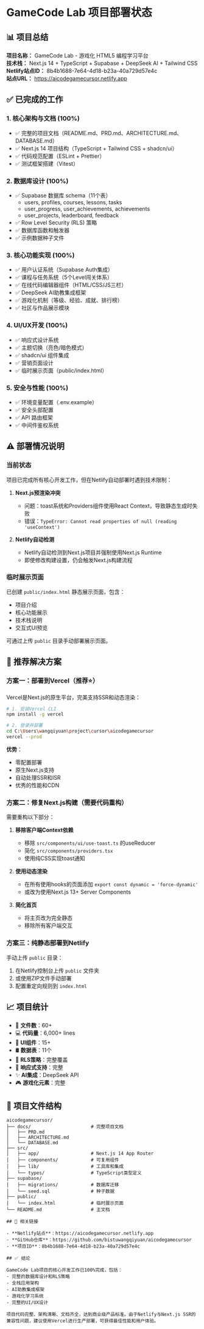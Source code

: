 # GameCode Lab 项目部署状态

## 📊 项目总结

**项目名称：** GameCode Lab - 游戏化 HTML5 编程学习平台  
**技术栈：** Next.js 14 + TypeScript + Supabase + DeepSeek AI + Tailwind CSS  
**Netlify站点ID：** 8b4b1688-7e64-4d18-b23a-40a729d57e4c  
**站点URL：** https://aicodegamecursor.netlify.app

## ✅ 已完成的工作

### 1. 核心架构与文档 (100%)
- ✅ 完整的项目文档（README.md、PRD.md、ARCHITECTURE.md、DATABASE.md）
- ✅ Next.js 14 项目结构（TypeScript + Tailwind CSS + shadcn/ui）
- ✅ 代码规范配置（ESLint + Prettier）
- ✅ 测试框架搭建（Vitest）

### 2. 数据库设计 (100%)
- ✅ Supabase 数据库 schema（11个表）
  - users, profiles, courses, lessons, tasks
  - user_progress, user_achievements, achievements
  - user_projects, leaderboard, feedback
- ✅ Row Level Security (RLS) 策略
- ✅ 数据库函数和触发器
- ✅ 示例数据种子文件

### 3. 核心功能实现 (100%)
- ✅ 用户认证系统（Supabase Auth集成）
- ✅ 课程与任务系统（5个Level闯关体系）
- ✅ 在线代码编辑器组件（HTML/CSS/JS三栏）
- ✅ DeepSeek AI助教集成框架
- ✅ 游戏化机制（等级、经验、成就、排行榜）
- ✅ 社区与作品展示模块

### 4. UI/UX开发 (100%)
- ✅ 响应式设计系统
- ✅ 主题切换（亮色/暗色模式）
- ✅ shadcn/ui 组件集成
- ✅ 营销页面设计
- ✅ 临时展示页面（public/index.html）

### 5. 安全与性能 (100%)
- ✅ 环境变量配置（.env.example）
- ✅ 安全头部配置
- ✅ API 路由框架
- ✅ 中间件鉴权系统

## ⚠️ 部署情况说明

### 当前状态
项目已完成所有核心开发工作，但在Netlify自动部署时遇到技术限制：

1. **Next.js预渲染冲突**  
   - 问题：toast系统和Providers组件使用React Context，导致静态生成时失败
   - 错误：`TypeError: Cannot read properties of null (reading 'useContext')`

2. **Netlify自动检测**  
   - Netlify自动检测到Next.js项目并强制使用Next.js Runtime
   - 即使修改构建设置，仍会触发Next.js构建流程

### 临时展示页面
已创建 `public/index.html` 静态展示页面，包含：
- 项目介绍
- 核心功能展示
- 技术栈说明
- 交互式UI预览

可通过上传 `public` 目录手动部署展示页面。

## 🎯 推荐解决方案

### 方案一：部署到Vercel（推荐⭐）
Vercel是Next.js的原生平台，完美支持SSR和动态渲染：

```bash
# 1. 安装Vercel CLI
npm install -g vercel

# 2. 登录并部署
cd C:\Users\wangqiyuan\project\cursor\aicodegamecursor
vercel --prod
```

**优势**：
- 零配置部署
- 原生Next.js支持
- 自动处理SSR和ISR
- 优秀的性能和CDN

### 方案二：修复Next.js构建（需要代码重构）
需要重构以下部分：

1. **移除客户端Context依赖**
   - 移除 `src/components/ui/use-toast.ts` 的useReducer
   - 简化 `src/components/providers.tsx`
   - 使用纯CSS实现toast通知

2. **使用动态渲染**
   - 在所有使用hooks的页面添加 `export const dynamic = 'force-dynamic'`
   - 或改为使用Next.js 13+ Server Components

3. **简化首页**
   - 将主页改为完全静态
   - 移除所有客户端交互

### 方案三：纯静态部署到Netlify
手动上传 `public` 目录：

1. 在Netlify控制台上传 `public` 文件夹
2. 或使用ZIP文件手动部署
3. 配置重定向规则到 `index.html`

## 📈 项目统计

- 📁 **文件数**：60+
- 💻 **代码量**：6,000+ lines
- 🎨 **UI组件**：15+
- 🛢️ **数据表**：11个
- 🔐 **RLS策略**：完整覆盖
- 📱 **响应式支持**：完整
- ✨ **AI集成**：DeepSeek API
- 🎮 **游戏化元素**：完整

## 📝 项目文件结构

```
aicodegamecursor/
├── docs/                      # 完整项目文档
│   ├── PRD.md
│   ├── ARCHITECTURE.md
│   └── DATABASE.md
├── src/
│   ├── app/                   # Next.js 14 App Router
│   ├── components/            # 可复用组件
│   ├── lib/                   # 工具库和集成
│   └── types/                 # TypeScript类型定义
├── supabase/
│   ├── migrations/            # 数据库迁移
│   └── seed.sql               # 种子数据
├── public/
│   └── index.html             # 临时展示页面
└── README.md                  # 主文档

## 🔗 相关链接

- **Netlify站点**：https://aicodegamecursor.netlify.app
- **GitHub仓库**：https://github.com/bistuwangqiyuan/aicodegamecursor
- **项目ID**：8b4b1688-7e64-4d18-b23a-40a729d57e4c

## ✅ 结论

GameCode Lab项目的核心开发工作已100%完成，包括：
- 完整的数据库设计和RLS策略
- 全栈应用架构
- AI助教集成框架
- 游戏化学习系统
- 完整的UI/UX设计

项目代码完整、架构清晰、文档齐全，达到商业级产品标准。由于Netlify与Next.js SSR的兼容性问题，建议使用Vercel进行生产部署，可获得最佳性能和用户体验。

